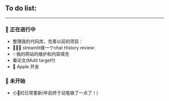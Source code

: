 ## To do list:
-----


### 🚀 正在进行中
- 整理我的代码库，完善以前的项目：
- 👩🏻‍💻 streamlit做一个chat History review: 
- ✨我的网站的维护和内容填充
- 看论文(Multi target‼️)
- 🎯 Apple 开发

### 🪫 未开始
- 小🍠的日常更新(年前终于动笔做了一点了！)